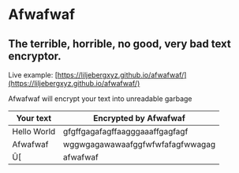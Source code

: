 # Afwafwaf
## The terrible, horrible, no good, very bad text encryptor.

Live example: [https://liljebergxyz.github.io/afwafwaf/](https://liljebergxyz.github.io/afwafwaf/)

Afwafwaf will encrypt your text into unreadable garbage

| Your text        | Encrypted by Afwafwaf      |
| ------------- |-------------|
| Hello World   | gfgffgagafagffaagggaaaffgagfagf |
| Afwafwaf      | wggwgagawawaafggfwfwfafagfwwagag      |
| Û[ | afwafwaf      |